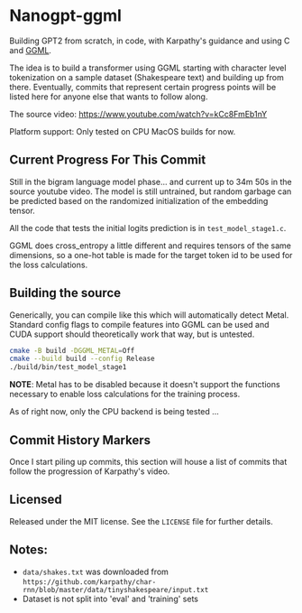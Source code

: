 # Nanogpt-ggml

Building GPT2 from scratch, in code, with Karpathy's guidance and using C and [GGML](https://github.com/ggerganov/ggml).

The idea is to build a transformer using GGML starting with character level tokenization on 
a sample dataset (Shakespeare text) and building up from there. Eventually, commits that
represent certain progress points will be listed here for anyone else that wants to follow along.

The source video: https://www.youtube.com/watch?v=kCc8FmEb1nY

Platform support: Only tested on CPU MacOS builds for now.


## Current Progress For This Commit

Still in the bigram language model phase... and current up to 34m 50s in the source youtube video.
The model is still untrained, but random garbage can be predicted based on the randomized
initialization of the embedding tensor.

All the code that tests the initial logits prediction is in `test_model_stage1.c`. 

GGML does cross_entropy a little different and requires tensors of the same dimensions, 
so a one-hot table is made for the target token id to be used for the loss calculations.


## Building the source

Generically, you can compile like this which will automatically detect Metal. Standard
config flags to compile features into GGML can be used and CUDA support should
theoretically work that way, but is untested.

```bash
cmake -B build -DGGML_METAL=Off
cmake --build build --config Release
./build/bin/test_model_stage1
```

**NOTE**: Metal has to be disabled because it doesn't support the functions
necessary to enable loss calculations for the training process.

As of right now, only the CPU backend is being tested ...


## Commit History Markers

Once I start piling up commits, this section will house a list of commits
that follow the progression of Karpathy's video.


## Licensed

Released under the MIT license. See the `LICENSE` file for further details.


## Notes:

* `data/shakes.txt` was downloaded from `https://github.com/karpathy/char-rnn/blob/master/data/tinyshakespeare/input.txt`
* Dataset is not split into 'eval' and 'training' sets